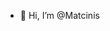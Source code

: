 - 👋 Hi, I’m @Matcinis

<!---
Matcinis/Matcinis is a ✨ special ✨ repository because its `README.md` (this file) appears on your GitHub profile.
You can click the Preview link to take a look at your changes.
--->
